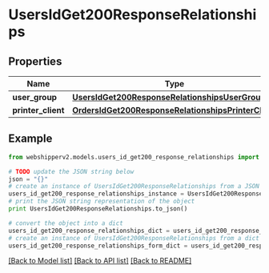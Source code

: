 # UsersIdGet200ResponseRelationships


## Properties
Name | Type | Description | Notes
------------ | ------------- | ------------- | -------------
**user_group** | [**UsersIdGet200ResponseRelationshipsUserGroup**](UsersIdGet200ResponseRelationshipsUserGroup.md) |  | [optional] 
**printer_client** | [**OrdersIdGet200ResponseRelationshipsPrinterClient**](OrdersIdGet200ResponseRelationshipsPrinterClient.md) |  | [optional] 

## Example

```python
from webshipperv2.models.users_id_get200_response_relationships import UsersIdGet200ResponseRelationships

# TODO update the JSON string below
json = "{}"
# create an instance of UsersIdGet200ResponseRelationships from a JSON string
users_id_get200_response_relationships_instance = UsersIdGet200ResponseRelationships.from_json(json)
# print the JSON string representation of the object
print UsersIdGet200ResponseRelationships.to_json()

# convert the object into a dict
users_id_get200_response_relationships_dict = users_id_get200_response_relationships_instance.to_dict()
# create an instance of UsersIdGet200ResponseRelationships from a dict
users_id_get200_response_relationships_form_dict = users_id_get200_response_relationships.from_dict(users_id_get200_response_relationships_dict)
```
[[Back to Model list]](../README.md#documentation-for-models) [[Back to API list]](../README.md#documentation-for-api-endpoints) [[Back to README]](../README.md)


